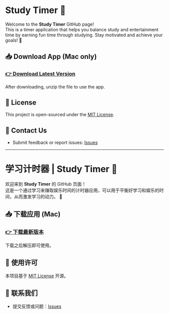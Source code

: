 # Study Timer 🚀

Welcome to the **Study Timer** GitHub page!  
This is a timer application that helps you balance study and entertainment time by earning fun time through studying. Stay motivated and achieve your goals! 🎯  

## 📥 Download App (Mac only)

### [👉 Download Latest Version](https://github.com/wufeng1740/Study-Timer/releases/download/v20241214/Study.Timer.app.zip)

After downloading, unzip the file to use the app.

## 📄 License

This project is open-sourced under the [MIT License](LICENSE).

## 📧 Contact Us

- Submit feedback or report issues: [Issues](https://github.com/wufeng1740/Study-Timer/issues)


---


# 学习计时器 | Study Timer 🚀

欢迎来到 **Study Timer** 的 GitHub 页面！	
这是一个通过学习来赚取娱乐时间的计时器应用，可以用于平衡好学习和娱乐的时间，从而激发学习的动力。 🎯

## 📥 下载应用 (Mac)

### [👉 下载最新版本](https://github.com/wufeng1740/Study-Timer/releases/download/v20241214/Study.Timer.app.zip)

下载之后解压即可使用。

## 📄 使用许可
本项目基于 [MIT License](LICENSE) 开源。

## 📧 联系我们
- 提交反馈或问题：[Issues](https://github.com/wufeng1740/Study-Timer/issues)  